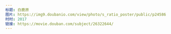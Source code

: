 ```yaml
---
标题: 白鹿原
图片: https://img9.doubanio.com/view/photo/s_ratio_poster/public/p2458656244.jpg
时时: 2017
链接: https://movie.douban.com/subject/26322644/
---
```

